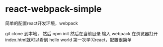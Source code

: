 # react-webpack-simple
简单的配置react开发环境，webpack

git clone 到本地，
然后 npm init 然后在当前目录 输入 webpack
在浏览器打开 index.html就可以看到 hello world 
第一次学习react，配置很简单
